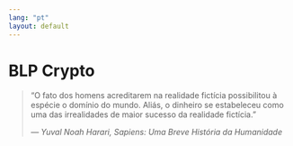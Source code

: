 ```yaml
---
lang: "pt"
layout: default
---
```


# BLP Crypto

> “O fato dos homens acreditarem na realidade fictícia possibilitou à espécie o domínio do mundo. Aliás, o dinheiro se estabeleceu como uma das irrealidades de maior sucesso da realidade fictícia.”
>
> <cite> — Yuval Noah Harari, _Sapiens: Uma Breve História da Humanidade_</cite>
